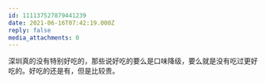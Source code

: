 ```yaml
---
id: 111137527879441239
date: 2021-06-16T07:42:19.000Z
reply: false
media_attachments: 0
---
```


深圳真的没有特别好吃的，那些说好吃的要么是口味降级，要么就是没有吃过更好吃的。好吃的还是有，但是比较贵。

